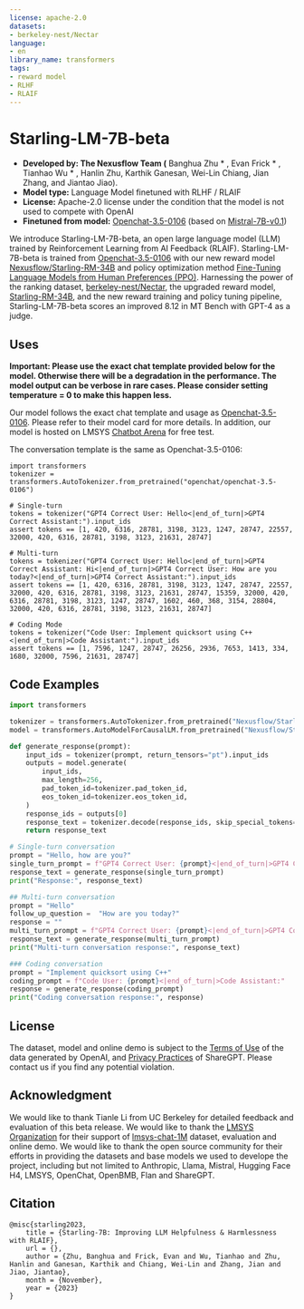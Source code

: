 ```yaml
---
license: apache-2.0
datasets:
- berkeley-nest/Nectar
language:
- en
library_name: transformers
tags:
- reward model
- RLHF
- RLAIF
---
```

# Starling-LM-7B-beta

<!-- Provide a quick summary of what the model is/does. -->

- **Developed by: The Nexusflow Team (** Banghua Zhu * , Evan Frick * , Tianhao Wu * , Hanlin Zhu, Karthik Ganesan, Wei-Lin Chiang, Jian Zhang, and Jiantao Jiao).
- **Model type:** Language Model finetuned with RLHF / RLAIF
- **License:** Apache-2.0 license under the condition that the model is not used to compete with OpenAI
- **Finetuned from model:** [Openchat-3.5-0106](https://huggingface.co/openchat/openchat-3.5-0106) (based on [Mistral-7B-v0.1](https://huggingface.co/mistralai/Mistral-7B-v0.1))
 


We introduce Starling-LM-7B-beta, an open large language model (LLM) trained by Reinforcement Learning from AI Feedback (RLAIF). Starling-LM-7B-beta is trained from [Openchat-3.5-0106](https://huggingface.co/openchat/openchat-3.5-0106) with our new reward model [Nexusflow/Starling-RM-34B](https://huggingface.co/Nexusflow/Starling-RM-34B) and policy optimization method [Fine-Tuning Language Models from Human Preferences (PPO)](https://arxiv.org/abs/1909.08593).
Harnessing the power of the ranking dataset, [berkeley-nest/Nectar](https://huggingface.co/datasets/berkeley-nest/Nectar), the upgraded reward model, [Starling-RM-34B](https://huggingface.co/Nexusflow/Starling-RM-34B), and the new reward training and policy tuning pipeline, Starling-LM-7B-beta scores an improved 8.12 in MT Bench with GPT-4 as a judge. 


## Uses

<!-- Address questions around how the model is intended to be used, including the foreseeable users of the model and those affected by the model. -->

**Important: Please use the exact chat template provided below for the model. Otherwise there will be a degradation in the performance. The model output can be verbose in rare cases. Please consider setting temperature = 0 to make this happen less.**

Our model follows the exact chat template and usage as [Openchat-3.5-0106](https://huggingface.co/openchat/openchat-3.5-0106). Please refer to their model card for more details.
In addition, our model is hosted on LMSYS [Chatbot Arena](https://chat.lmsys.org) for free test.

The conversation template is the same as Openchat-3.5-0106:
```
import transformers
tokenizer = transformers.AutoTokenizer.from_pretrained("openchat/openchat-3.5-0106")

# Single-turn
tokens = tokenizer("GPT4 Correct User: Hello<|end_of_turn|>GPT4 Correct Assistant:").input_ids
assert tokens == [1, 420, 6316, 28781, 3198, 3123, 1247, 28747, 22557, 32000, 420, 6316, 28781, 3198, 3123, 21631, 28747]

# Multi-turn
tokens = tokenizer("GPT4 Correct User: Hello<|end_of_turn|>GPT4 Correct Assistant: Hi<|end_of_turn|>GPT4 Correct User: How are you today?<|end_of_turn|>GPT4 Correct Assistant:").input_ids
assert tokens == [1, 420, 6316, 28781, 3198, 3123, 1247, 28747, 22557, 32000, 420, 6316, 28781, 3198, 3123, 21631, 28747, 15359, 32000, 420, 6316, 28781, 3198, 3123, 1247, 28747, 1602, 460, 368, 3154, 28804, 32000, 420, 6316, 28781, 3198, 3123, 21631, 28747]

# Coding Mode
tokens = tokenizer("Code User: Implement quicksort using C++<|end_of_turn|>Code Assistant:").input_ids
assert tokens == [1, 7596, 1247, 28747, 26256, 2936, 7653, 1413, 334, 1680, 32000, 7596, 21631, 28747]
```
## Code Examples

```python
import transformers

tokenizer = transformers.AutoTokenizer.from_pretrained("Nexusflow/Starling-LM-7B-beta")
model = transformers.AutoModelForCausalLM.from_pretrained("Nexusflow/Starling-LM-7B-beta")

def generate_response(prompt):
    input_ids = tokenizer(prompt, return_tensors="pt").input_ids
    outputs = model.generate(
        input_ids,
        max_length=256,
        pad_token_id=tokenizer.pad_token_id,
        eos_token_id=tokenizer.eos_token_id,
    )
    response_ids = outputs[0]
    response_text = tokenizer.decode(response_ids, skip_special_tokens=True)
    return response_text

# Single-turn conversation
prompt = "Hello, how are you?"
single_turn_prompt = f"GPT4 Correct User: {prompt}<|end_of_turn|>GPT4 Correct Assistant:"
response_text = generate_response(single_turn_prompt)
print("Response:", response_text)

## Multi-turn conversation
prompt = "Hello"
follow_up_question =  "How are you today?"
response = ""
multi_turn_prompt = f"GPT4 Correct User: {prompt}<|end_of_turn|>GPT4 Correct Assistant: {response}<|end_of_turn|>GPT4 Correct User: {follow_up_question}<|end_of_turn|>GPT4 Correct Assistant:"
response_text = generate_response(multi_turn_prompt)
print("Multi-turn conversation response:", response_text)

### Coding conversation
prompt = "Implement quicksort using C++"
coding_prompt = f"Code User: {prompt}<|end_of_turn|>Code Assistant:"
response = generate_response(coding_prompt)
print("Coding conversation response:", response)
```

## License
The dataset, model and online demo is subject to the [Terms of Use](https://openai.com/policies/terms-of-use) of the data generated by OpenAI, and [Privacy Practices](https://chrome.google.com/webstore/detail/sharegpt-share-your-chatg/daiacboceoaocpibfodeljbdfacokfjb) of ShareGPT. Please contact us if you find any potential violation.


## Acknowledgment
We would like to thank Tianle Li from UC Berkeley for detailed feedback and evaluation of this beta release. We would like to thank the [LMSYS Organization](https://lmsys.org/) for their support of [lmsys-chat-1M](https://huggingface.co/datasets/lmsys/lmsys-chat-1m) dataset, evaluation and online demo. We would like to thank the open source community for their efforts in providing the datasets and base models we used to develope the project, including but not limited to Anthropic, Llama, Mistral, Hugging Face H4, LMSYS, OpenChat, OpenBMB, Flan and ShareGPT.

## Citation
```
@misc{starling2023,
    title = {Starling-7B: Improving LLM Helpfulness & Harmlessness with RLAIF},
    url = {},
    author = {Zhu, Banghua and Frick, Evan and Wu, Tianhao and Zhu, Hanlin and Ganesan, Karthik and Chiang, Wei-Lin and Zhang, Jian and Jiao, Jiantao},
    month = {November},
    year = {2023}
}
```
